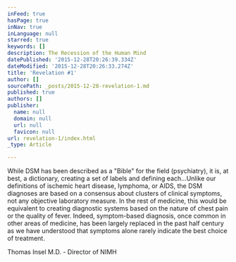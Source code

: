 ```yaml
---
inFeed: true
hasPage: true
inNav: true
inLanguage: null
starred: true
keywords: []
description: The Recession of the Human Mind
datePublished: '2015-12-28T20:26:39.334Z'
dateModified: '2015-12-28T20:26:33.274Z'
title: 'Revelation #1'
author: []
sourcePath: _posts/2015-12-28-revelation-1.md
published: true
authors: []
publisher:
  name: null
  domain: null
  url: null
  favicon: null
url: revelation-1/index.html
_type: Article

---
```

While DSM has been described as a "Bible" for the field (psychiatry), it is, at best, a dictionary, creating a set of labels and defining each...Unlike our definitions of ischemic heart disease, lymphoma, or AIDS, the DSM diagnoses are based on a consensus about clusters of clinical symptoms, not any objective laboratory measure. In the rest of medicine, this would be equivalent to creating diagnostic systems based on the nature of chest pain or the quality of fever. Indeed, symptom-based diagnosis, once common in other areas of medicine, has been largely replaced in the past half century as we have understood that symptoms alone rarely indicate the best choice of treatment. 

Thomas Insel M.D. - Director of NIMH